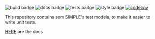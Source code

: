 

![build badge](https://github.com/SIMPLE-BuildingSimulation/simple_test_models/actions/workflows/build.yaml/badge.svg)
![docs badge](https://github.com/SIMPLE-BuildingSimulation/simple_test_models/actions/workflows/docs.yaml/badge.svg)
![tests badge](https://github.com/SIMPLE-BuildingSimulation/simple_test_models/actions/workflows/tests.yaml/badge.svg)
![style badge](https://github.com/SIMPLE-BuildingSimulation/simple_test_models/actions/workflows/style.yaml/badge.svg)
[![codecov](https://codecov.io/gh/SIMPLE-BuildingSimulation/simple_test_models/branch/main/graph/badge.svg?token=MBQU7OBZPQ)](https://codecov.io/gh/SIMPLE-BuildingSimulation/simple_test_models)

This repository contains som SIMPLE's test models, to make it easier to write
unit tests.

[HERE](https://simple-buildingsimulation.github.io/simple_test_models/) are the docs

